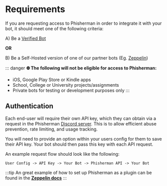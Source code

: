 # Requirements

If you are requesting access to Phisherman in order to integrate it with your bot, it should meet one of the following criteria:

A) Be a [Verified Bot](https://support.discord.com/hc/en-us/articles/360040720412-Bot-Verification-and-Data-Whitelisting)

**OR**

B) Be a Self-Hosted version of one of our partner bots (Eg. [Zeppelin](https://zeppelin.gg/))

::: danger **⛔ The following will not be eligible for access to Phisherman:**

- iOS, Google Play Store or Kindle apps
- School, College or University projects/assignments
- Private bots for testing or development purposes only
  :::

## Authentication

Each end-user will require their own API key, which they can obtain via a request in the Phisherman [Discord server](https://discord.gg/QwrpmTgvWy). This is to allow efficient abuse prevention, rate limiting, and usage tracking.

You will need to provide an option within your users config for them to save their API key. Your bot should then pass this key with each API request.

An example request flow should look like the following:

```:no-line-numbers
User Config -> API Key -> Your Bot -> Phisherman API -> Your Bot
```

:::tip
An great example of how to set up Phisherman as a plugin can be found in the **[Zeppelin docs](https://zeppelin.gg/docs/plugins/phisherman)**
:::
